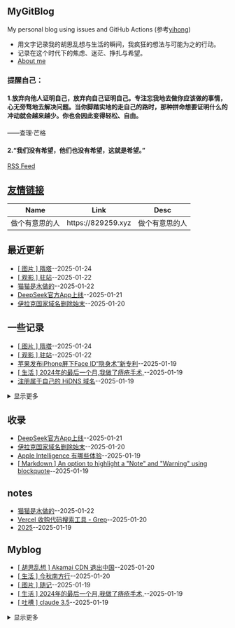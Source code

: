 ## MyGitBlog
My personal blog using issues and GitHub Actions (参考[yihong](https://github.com/yihong0618/gitblog))


* 用文字记录我的胡思乱想与生活的瞬间，我疯狂的想法与可能为之的行动。  
* 记录在这个时代下的焦虑、迷茫、挣扎与希望。
* [About me](https://github.com/myogg/myogg)

### 提醒自己：
#### 1.放弃向他人证明自己，放弃向自己证明自己。专注忘我地去做你应该做的事情，心无旁骛地去解决问题。当你脚踏实地的走自己的路时，那种拼命想要证明什么的冲动就会越来越少。你也会因此变得轻松、自由。

——查理·芒格

#### 2.“我们没有希望，他们也没有希望，这就是希望。”

[RSS Feed](https://raw.githubusercontent.com/myogg/Gitblog/master/feed.xml)

## [友情链接](https://github.com/myogg/gitblog/issues/26)
<table>
<thead>
<tr>
<th>Name</th>
<th>Link</th>
<th>Desc</th>
</tr>
</thead>
<tbody>
<tr>
<td>做个有意思的人</td>
<td>https://829259.xyz</td>
<td>做个有意思的人</td>
</tr>
</tbody>
</table>

## 最近更新
- [[ 图片 ] 隋塔](https://github.com/myogg/Gitblog/issues/45)--2025-01-24
- [[ 观影 ] 驻站](https://github.com/myogg/Gitblog/issues/44)--2025-01-22
- [猫猫是水做的](https://github.com/myogg/Gitblog/issues/43)--2025-01-22
- [DeepSeek官方App上线](https://github.com/myogg/Gitblog/issues/42)--2025-01-21
- [伊拉克国家域名删除始末](https://github.com/myogg/Gitblog/issues/33)--2025-01-20
## 一些记录
- [[ 图片 ] 隋塔](https://github.com/myogg/Gitblog/issues/45)--2025-01-24
- [[ 观影 ] 驻站](https://github.com/myogg/Gitblog/issues/44)--2025-01-22
- [苹果发布iPhone屏下Face ID“隐身术”新专利](https://github.com/myogg/Gitblog/issues/25)--2025-01-19
- [[ 生活 ]  2024年的最后一个月,我做了痔疮手术,](https://github.com/myogg/Gitblog/issues/24)--2025-01-19
- [注册属于自己的 HiDNS 域名](https://github.com/myogg/Gitblog/issues/23)--2025-01-19
<details><summary>显示更多</summary>

- [特朗普推出加密货币，能买吗？](https://github.com/myogg/Gitblog/issues/20)--2025-01-19
- [TikTok 、CapCut 、lemon8在美国正式关闭](https://github.com/myogg/Gitblog/issues/19)--2025-01-19
- [错误的数学](https://github.com/myogg/Gitblog/issues/4)--2025-01-19
- [照明的历史](https://github.com/myogg/Gitblog/issues/3)--2025-01-19
</details>

## 收录
- [DeepSeek官方App上线](https://github.com/myogg/Gitblog/issues/42)--2025-01-21
- [伊拉克国家域名删除始末](https://github.com/myogg/Gitblog/issues/33)--2025-01-20
- [Apple Intelligence 有哪些体验](https://github.com/myogg/Gitblog/issues/29)--2025-01-19
- [[ Markdown ] An option to highlight a "Note" and "Warning" using blockquote](https://github.com/myogg/Gitblog/issues/28)--2025-01-19
## notes
- [猫猫是水做的](https://github.com/myogg/Gitblog/issues/43)--2025-01-22
- [Vercel 收购代码搜索工具 - Grep](https://github.com/myogg/Gitblog/issues/32)--2025-01-20
- [2025](https://github.com/myogg/Gitblog/issues/1)--2025-01-19
## Myblog
- [[ 胡思乱想 ] Akamai CDN 退出中国](https://github.com/myogg/Gitblog/issues/31)--2025-01-20
- [[ 生活 ] 今秋南方行](https://github.com/myogg/Gitblog/issues/30)--2025-01-20
- [[  图片 ]  随记](https://github.com/myogg/Gitblog/issues/27)--2025-01-19
- [[ 生活 ]  2024年的最后一个月,我做了痔疮手术,](https://github.com/myogg/Gitblog/issues/24)--2025-01-19
- [[ 吐槽 ] claude 3.5](https://github.com/myogg/Gitblog/issues/22)--2025-01-19
<details><summary>显示更多</summary>

- [吐槽下药品说明书](https://github.com/myogg/Gitblog/issues/21)--2025-01-19
- [[ 图片 ] 养了两只猫](https://github.com/myogg/Gitblog/issues/18)--2025-01-19
- [[ 图片 ] 世界上最早的高速公路](https://github.com/myogg/Gitblog/issues/17)--2025-01-19
- [[ 图片 ] 宁武悬空古栈道](https://github.com/myogg/Gitblog/issues/16)--2025-01-19
- [[ 图片 ] 峨眉山](https://github.com/myogg/Gitblog/issues/15)--2025-01-19
- [[ 画稿 ] 金鱼](https://github.com/myogg/Gitblog/issues/14)--2025-01-19
- [[ 画稿 ] 被咬了一口的苹果](https://github.com/myogg/Gitblog/issues/13)--2025-01-19
- [[ 图片 ] 关山草原，也称“关山牧场”](https://github.com/myogg/Gitblog/issues/12)--2025-01-19
- [[ 图片 ] 老友画了一幅人像，却貌似某人，特此备份吧。](https://github.com/myogg/Gitblog/issues/11)--2025-01-19
- [[ 画稿 ] 花](https://github.com/myogg/Gitblog/issues/10)--2025-01-19
- [[ 画稿 ] 存档、记录 大辣椒](https://github.com/myogg/Gitblog/issues/9)--2025-01-19
- [[ 画稿 ] 我并没有意识到这么平凡的生活是那么的重要和可贵](https://github.com/myogg/Gitblog/issues/8)--2025-01-19
- [[ 画稿 ] 一块老砖](https://github.com/myogg/Gitblog/issues/7)--2025-01-19
- [[ 画稿 ] 即使世界偶尔凉薄，内心也要繁花似锦](https://github.com/myogg/Gitblog/issues/6)--2025-01-19
- [[ 图片 ]山水秦岭 水墨终南](https://github.com/myogg/Gitblog/issues/5)--2025-01-19
- [孟子｜懂人话做人事](https://github.com/myogg/Gitblog/issues/2)--2025-01-19
- [2025](https://github.com/myogg/Gitblog/issues/1)--2025-01-19
</details>


